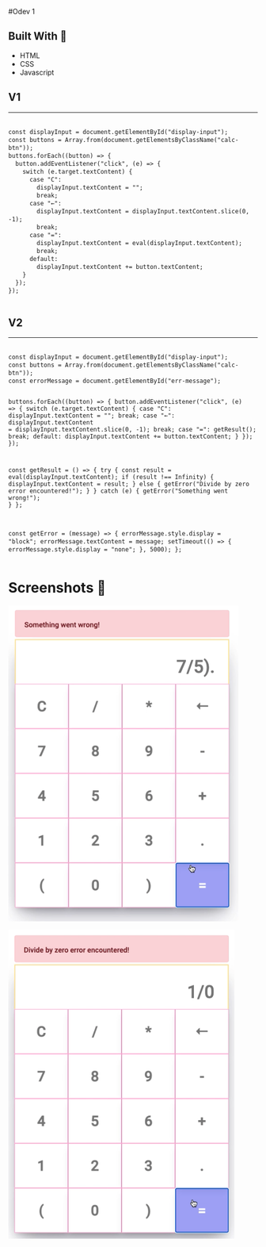 #Odev 1

## Built With 🔨
<ul>
    <li> HTML</li>    
    <li> CSS </li>   
    <li>Javascript</li> 
</ul>

## V1
<hr>
<pre>
<code>
const displayInput = document.getElementById("display-input");
const buttons = Array.from(document.getElementsByClassName("calc-btn"));
buttons.forEach((button) => {
  button.addEventListener("click", (e) => {
    switch (e.target.textContent) {
      case "C":
        displayInput.textContent = "";
        break;
      case "←":
        displayInput.textContent = displayInput.textContent.slice(0, -1);
        break;
      case "=":
        displayInput.textContent = eval(displayInput.textContent);
        break;
      default:
        displayInput.textContent += button.textContent;
    }
  });
});
</code>
</pre>

## V2
<hr>
<pre>
<code>
const displayInput = document.getElementById("display-input");
const buttons = Array.from(document.getElementsByClassName("calc-btn"));
const errorMessage = document.getElementById("err-message");

buttons.forEach((button) => {
  button.addEventListener("click", (e) => {
    switch (e.target.textContent) {
      case "C":
        displayInput.textContent = "";
        break;
      case "←":
        displayInput.textContent = displayInput.textContent.slice(0, -1);
        break;
      case "=":
        getResult();
        break;
      default:
        displayInput.textContent += button.textContent;
    }
  });
});

const getResult = () => {
  try {
    const result = eval(displayInput.textContent);
    if (result !== Infinity) {
      displayInput.textContent = result;
    } else {
      getError("Divide by zero error encountered!");
    }
  } catch (e) {
    getError("Something went wrong!");
  }
};

const getError = (message) => {
  errorMessage.style.display = "block";
  errorMessage.textContent = message;
  setTimeout(() => {
    errorMessage.style.display = "none";
  }, 5000);
};
</code>
</pre>

# Screenshots :camera_flash:

![GitHub Logo](./screenshots/1.png)

![GitHub Logo](./screenshots/2.png)

